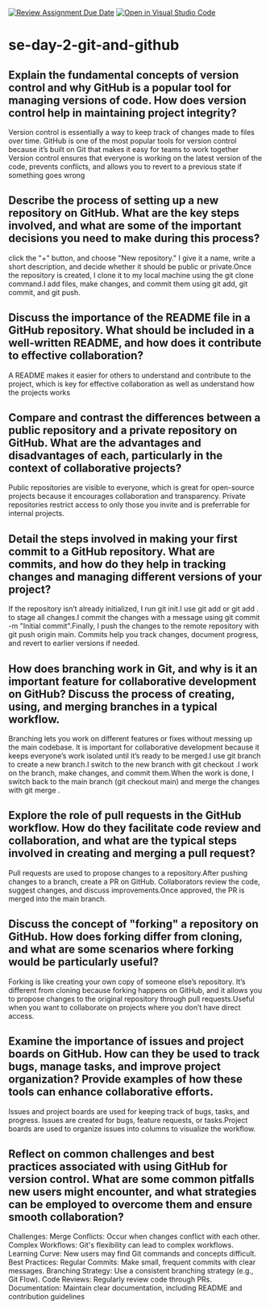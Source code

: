 [![Review Assignment Due Date](https://classroom.github.com/assets/deadline-readme-button-22041afd0340ce965d47ae6ef1cefeee28c7c493a6346c4f15d667ab976d596c.svg)](https://classroom.github.com/a/8wgCKhpZ)
[![Open in Visual Studio Code](https://classroom.github.com/assets/open-in-vscode-2e0aaae1b6195c2367325f4f02e2d04e9abb55f0b24a779b69b11b9e10269abc.svg)](https://classroom.github.com/online_ide?assignment_repo_id=18420054&assignment_repo_type=AssignmentRepo)
# se-day-2-git-and-github
## Explain the fundamental concepts of version control and why GitHub is a popular tool for managing versions of code. How does version control help in maintaining project integrity?
Version control is essentially a way to keep track of changes made to files over time. 
GitHub is one of the most popular tools for version control because it’s built on Git that makes it easy for teams to work together
Version control ensures that everyone is working on the latest version of the code, prevents conflicts, and allows you to revert to a previous state if something goes wrong
## Describe the process of setting up a new repository on GitHub. What are the key steps involved, and what are some of the important decisions you need to make during this process?
click the "+" button, and choose "New repository." I give it a name, write a short description, and decide whether it should be public or private.Once the repository is created, I clone it to my local machine using the git clone command.I add files, make changes, and commit them using git add, git commit, and git push.
## Discuss the importance of the README file in a GitHub repository. What should be included in a well-written README, and how does it contribute to effective collaboration?
A README makes it easier for others to understand and contribute to the project, which is key for effective collaboration as well as understand how the projects works
## Compare and contrast the differences between a public repository and a private repository on GitHub. What are the advantages and disadvantages of each, particularly in the context of collaborative projects?
Public repositories are visible to everyone, which is great for open-source projects because it encourages collaboration and transparency.
Private repositories restrict access to only those you invite and is preferrable for internal projects.
## Detail the steps involved in making your first commit to a GitHub repository. What are commits, and how do they help in tracking changes and managing different versions of your project?
If the repository isn’t already initialized, I run git init.I use git add <file-name> or git add . to stage all changes.I commit the changes with a message using git commit -m "Initial commit".Finally, I push the changes to the remote repository with git push origin main.
Commits help you track changes, document progress, and revert to earlier versions if needed.
## How does branching work in Git, and why is it an important feature for collaborative development on GitHub? Discuss the process of creating, using, and merging branches in a typical workflow.
Branching lets you work on different features or fixes without messing up the main codebase. It is important for collaborative development because it keeps everyone’s work isolated until it’s ready to be merged.I use git branch <branch-name> to create a new branch.I switch to the new branch with git checkout <branch-name>.I work on the branch, make changes, and commit them.When the work is done, I switch back to the main branch (git checkout main) and merge the changes with git merge <branch-name>.
## Explore the role of pull requests in the GitHub workflow. How do they facilitate code review and collaboration, and what are the typical steps involved in creating and merging a pull request?
Pull requests are used to propose changes to a repository.After pushing changes to a branch, create a PR on GitHub. Collaborators review the code, suggest changes, and discuss improvements.Once approved, the PR is merged into the main branch.
## Discuss the concept of "forking" a repository on GitHub. How does forking differ from cloning, and what are some scenarios where forking would be particularly useful?
Forking is like creating your own copy of someone else’s repository. It’s different from cloning because forking happens on GitHub, and it allows you to propose changes to the original repository through pull requests.Useful when you want to collaborate on projects where you don’t have direct access.
## Examine the importance of issues and project boards on GitHub. How can they be used to track bugs, manage tasks, and improve project organization? Provide examples of how these tools can enhance collaborative efforts.
Issues and project boards are used for keeping track of bugs, tasks, and progress.
Issues are created for bugs, feature requests, or tasks.Project boards are used to organize issues into columns to visualize the workflow.
## Reflect on common challenges and best practices associated with using GitHub for version control. What are some common pitfalls new users might encounter, and what strategies can be employed to overcome them and ensure smooth collaboration?
Challenges:
Merge Conflicts: Occur when changes conflict with each other.
Complex Workflows: Git's flexibility can lead to complex workflows.
Learning Curve: New users may find Git commands and concepts difficult.
Best Practices:
Regular Commits: Make small, frequent commits with clear messages.
Branching Strategy: Use a consistent branching strategy (e.g., Git Flow).
Code Reviews: Regularly review code through PRs.
Documentation: Maintain clear documentation, including README and contribution guidelines
